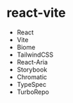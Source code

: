 # react-vite

- React
- Vite
- Biome
- TailwindCSS
- React-Aria
- Storybook
- Chromatic
- TypeSpec
- TurboRepo
